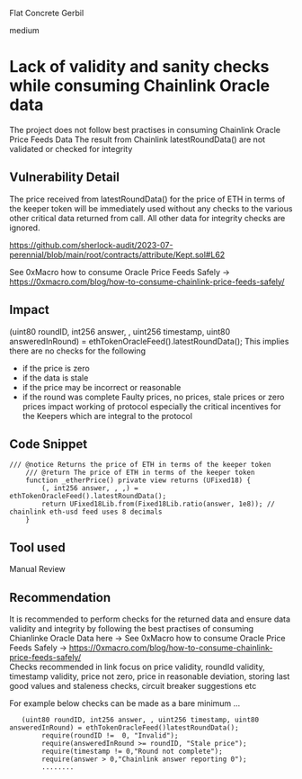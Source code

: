 Flat Concrete Gerbil

medium

# Lack of validity and sanity checks while consuming Chainlink Oracle data
The project does not follow best practises in consuming Chainlink Oracle Price Feeds Data 
The result from Chainlink latestRoundData() are not validated or checked for integrity 

## Vulnerability Detail
The price received from latestRoundData() for the price of ETH in terms of the keeper token will be immediately used without any checks to the various other critical data returned from call. All other data for integrity checks  are ignored. 

https://github.com/sherlock-audit/2023-07-perennial/blob/main/root/contracts/attribute/Kept.sol#L62


See 0xMacro how to consume Oracle Price Feeds Safely -> https://0xmacro.com/blog/how-to-consume-chainlink-price-feeds-safely/ 

## Impact
(uint80 roundID, int256 answer, , uint256 timestamp, uint80 answeredInRound) = ethTokenOracleFeed().latestRoundData();
This implies there are no checks for the following 
- if the price is zero
- if the data is stale 
- if the price may be incorrect or reasonable 
- if the round was complete 
Faulty prices, no prices, stale prices or zero prices impact working of protocol especially the critical incentives for the Keepers which are integral to the protocol 

## Code Snippet
```solidity
/// @notice Returns the price of ETH in terms of the keeper token
    /// @return The price of ETH in terms of the keeper token
    function _etherPrice() private view returns (UFixed18) {
        (, int256 answer, , ,) = ethTokenOracleFeed().latestRoundData();
        return UFixed18Lib.from(Fixed18Lib.ratio(answer, 1e8)); // chainlink eth-usd feed uses 8 decimals
    }
```

## Tool used
Manual Review

## Recommendation
It is recommended to perform checks for the returned data and ensure data validity and integrity by following the best practises of consuming Chianlinke Oracle Data here -> See 0xMacro how to consume Oracle Price Feeds Safely -> https://0xmacro.com/blog/how-to-consume-chainlink-price-feeds-safely/  
Checks recommended in link focus on price validity, roundId validity, timestamp validity, price not zero, price in reasonable deviation, storing last good values and staleness checks, circuit breaker suggestions  etc 

For example below checks can be made as a bare minimum ...

```solidity 
   (uint80 roundID, int256 answer, , uint256 timestamp, uint80 answeredInRound) = ethTokenOracleFeed()latestRoundData();
        require(roundID !=  0, "Invalid");
        require(answeredInRound >= roundID, "Stale price");
        require(timestamp != 0,"Round not complete");
        require(answer > 0,"Chainlink answer reporting 0");
        ........
```